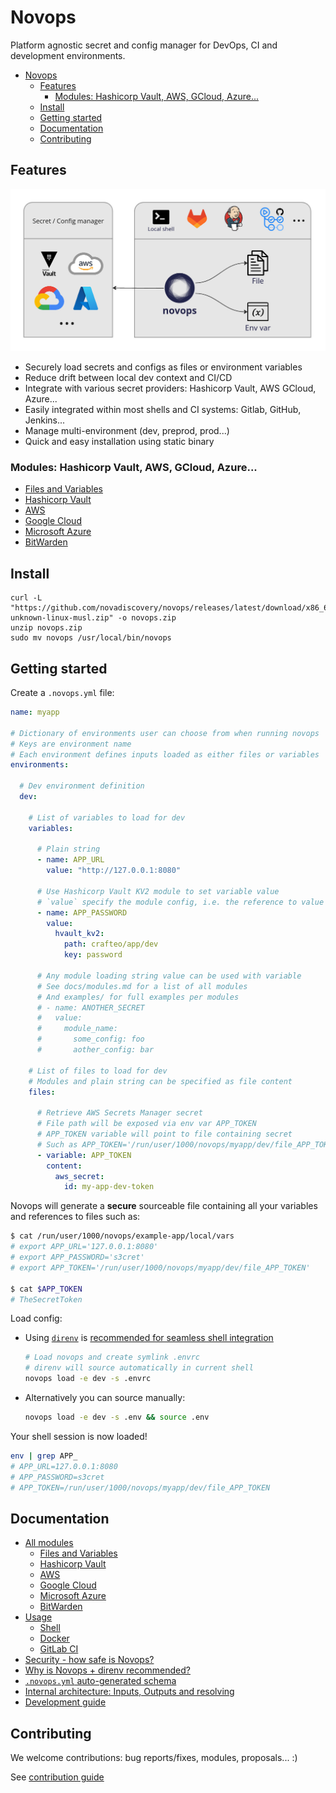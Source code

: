 # Novops

Platform agnostic secret and config manager for DevOps, CI and development environments.

- [Novops](#novops)
  - [Features](#features)
    - [Modules: Hashicorp Vault, AWS, GCloud, Azure...](#modules-hashicorp-vault-aws-gcloud-azure)
  - [Install](#install)
  - [Getting started](#getting-started)
  - [Documentation](#documentation)
  - [Contributing](#contributing)

## Features

![novops-features](docs/assets/novops-features.jpg)

- Securely load secrets and configs as files or environment variables
- Reduce drift between local dev context and CI/CD
- Integrate with various secret providers: Hashicorp Vault, AWS GCloud, Azure...
- Easily integrated within most shells and CI systems: Gitlab, GitHub, Jenkins...
- Manage multi-environment (dev, preprod, prod...)
- Quick and easy installation using static binary

### Modules: Hashicorp Vault, AWS, GCloud, Azure...

- [Files and Variables](./docs/modules.md#files-and-variables)
- [Hashicorp Vault](./docs/modules.md#hashicorp-vault)
- [AWS](./docs/modules.md#aws)
- [Google Cloud](./docs/modules.md#google-cloud)
- [Microsoft Azure](./docs/modules.md#microsoft-azure)
- [BitWarden](./docs/modules.md#bitwarden)

## Install

```
curl -L "https://github.com/novadiscovery/novops/releases/latest/download/x86_64-unknown-linux-musl.zip" -o novops.zip
unzip novops.zip
sudo mv novops /usr/local/bin/novops
```

## Getting started

Create a `.novops.yml` file:

```yaml
name: myapp

# Dictionary of environments user can choose from when running novops
# Keys are environment name
# Each environment defines inputs loaded as either files or variables
environments:

  # Dev environment definition
  dev:

    # List of variables to load for dev
    variables:

      # Plain string
      - name: APP_URL
        value: "http://127.0.0.1:8080"

      # Use Hashicorp Vault KV2 module to set variable value
      # `value` specify the module config, i.e. the reference to value we want to retrieve
      - name: APP_PASSWORD
        value:
          hvault_kv2:
            path: crafteo/app/dev
            key: password

      # Any module loading string value can be used with variable
      # See docs/modules.md for a list of all modules
      # And examples/ for full examples per modules
      # - name: ANOTHER_SECRET
      #   value:
      #     module_name:
      #       some_config: foo
      #       aother_config: bar

    # List of files to load for dev
    # Modules and plain string can be specified as file content
    files: 

      # Retrieve AWS Secrets Manager secret
      # File path will be exposed via env var APP_TOKEN
      # APP_TOKEN variable will point to file containing secret
      # Such as APP_TOKEN='/run/user/1000/novops/myapp/dev/file_APP_TOKEN'
      - variable: APP_TOKEN
        content:
          aws_secret:
            id: my-app-dev-token
```

Novops will generate a **secure** sourceable file containing all your variables and references to files such as:

```sh
$ cat /run/user/1000/novops/example-app/local/vars
# export APP_URL='127.0.0.1:8080'
# export APP_PASSWORD='s3cret'
# export APP_TOKEN='/run/user/1000/novops/myapp/dev/file_APP_TOKEN'

$ cat $APP_TOKEN
# TheSecretToken
```

Load config:
- Using [`direnv`](https://direnv.net/) is [recommended for seamless shell integration](./docs/novops-direnv.md)
  ```sh
  # Load novops and create symlink .envrc
  # direnv will source automatically in current shell
  novops load -e dev -s .envrc
  ```  
- Alternatively you can source manually:
  ```sh
  novops load -e dev -s .env && source .env
  ```

Your shell session is now loaded!

```sh
env | grep APP_
# APP_URL=127.0.0.1:8080
# APP_PASSWORD=s3cret
# APP_TOKEN=/run/user/1000/novops/myapp/dev/file_APP_TOKEN
```

## Documentation

- [All modules](./docs/modules.md)
  - [Files and Variables](./docs/modules.md#files-and-variables)
  - [Hashicorp Vault](./docs/modules.md#hashicorp-vault)
  - [AWS](./docs/modules.md#aws)
  - [Google Cloud](./docs/modules.md#google-cloud)
  - [Microsoft Azure](./docs/modules.md#microsoft-azure)
  - [BitWarden](./docs/modules.md#bitwarden) 
- [Usage](./docs/usage.md)
  - [Shell](./docs/usage.md#shell)
  - [Docker](./docs/usage.md#docker)
  - [GitLab CI](./docs/usage.md#gitlab-ci)
- [Security - how safe is Novops?](./docs/security.md)
- [Why is Novops + direnv recommended?](./docs/novops-direnv.md)
- [`.novops.yml` auto-generated schema](./docs/schema.json)
- [Internal architecture: Inputs, Outputs and resolving](./docs/architecture.md)
- [Development guide](./docs/development.md)

## Contributing

We welcome contributions: bug reports/fixes, modules, proposals... :)

See [contribution guide](./CONTRIBUTING.md)
